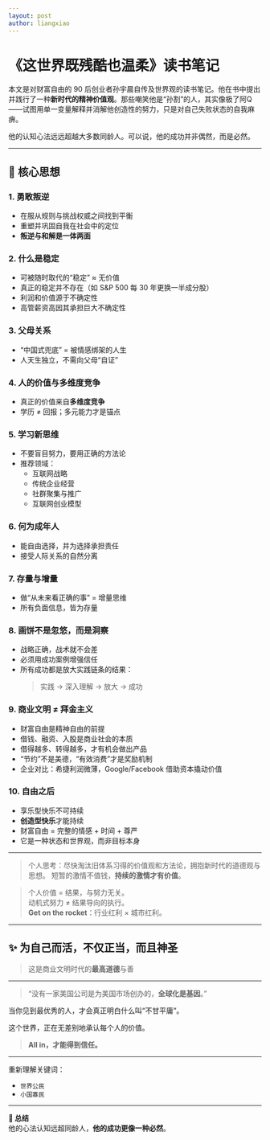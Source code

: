 ```yaml
---
layout: post
author: liangxiao
---
```


# 《这世界既残酷也温柔》读书笔记

本文是对财富自由的 90 后创业者孙宇晨自传及世界观的读书笔记。他在书中提出并践行了一种**新时代的精神价值观**。那些嘲笑他是“孙割”的人，其实像极了阿Q——试图用单一变量解释并消解他创造性的努力，只是对自己失败状态的自我麻痹。

他的认知心法远远超越大多数同龄人。可以说，他的成功并非偶然，而是必然。

---

## 🧠 核心思想

### 1. 勇敢叛逆
- 在服从规则与挑战权威之间找到平衡
- 重塑并巩固自我在社会中的定位
- **叛逆与和解是一体两面**

### 2. 什么是稳定
- 可被随时取代的“稳定” ≈ 无价值
- 真正的稳定并不存在（如 S&P 500 每 30 年更换一半成分股）
- 利润和价值源于不确定性
- 高管薪资高因其承担巨大不确定性

### 3. 父母关系
- “中国式兜底” = 被情感绑架的人生
- 人天生独立，不需向父母“自证”

### 4. 人的价值与多维度竞争
- 真正的价值来自**多维度竞争**
- 学历 ≠ 回报；多元能力才是锚点

### 5. 学习新思维
- 不要盲目努力，要用正确的方法论
- 推荐领域：
  - 互联网战略
  - 传统企业经营
  - 社群聚集与推广
  - 互联网创业模型

### 6. 何为成年人
- 能自由选择，并为选择承担责任
- 接受人际关系的自然分离

### 7. 存量与增量
- 做“从未来看正确的事” = 增量思维
- 所有负面信息，皆为存量

### 8. 画饼不是忽悠，而是洞察
- 战略正确，战术就不会差
- 必须用成功案例增强信任
- 所有成功都是放大实践链条的结果：
  > 实践 → 深入理解 → 放大 → 成功

### 9. 商业文明 ≠ 拜金主义
- 财富自由是精神自由的前提
- 借钱、融资、入股是商业社会的本质
- 借得越多、转得越多，才有机会做出产品
- “节约”不是美德，“有效消费”才是奖励机制
- 企业对比：希捷利润微薄，Google/Facebook 借助资本撬动价值

### 10. 自由之后
- 享乐型快乐不可持续
- **创造型快乐**才能持续
- 财富自由 = 完整的情感 + 时间 + 尊严
- 它是一种状态和世界观，而非目标本身

---

> 个人思考：尽快淘汰旧体系习得的价值观和方法论，拥抱新时代的道德观与思想。
> 短暂的激情不值钱，**持续的激情才有价值**。

> 个人价值 = 结果，与努力无关。  
> 动机式努力 ≠ 结果导向的执行。  
> **Get on the rocket**：行业红利 × 城市红利。

---

## ✨ 为自己而活，不仅正当，而且神圣  
> 这是商业文明时代的**最高道德**与善

---

> “没有一家美国公司是为美国市场创办的，**全球化是基因**。”

当你见到最优秀的人，才会真正明白什么叫“不甘平庸”。

这个世界，正在无差别地承认每个人的价值。

> **All in，才能得到信任。**

---

重新理解关键词：  
- `世界公民`  
- `小国寡民`  

---

**📌 总结**  
他的心法认知远超同龄人，**他的成功更像一种必然**。
